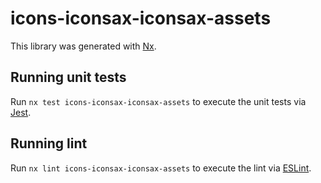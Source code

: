 # icons-iconsax-iconsax-assets

This library was generated with [Nx](https://nx.dev).

## Running unit tests

Run `nx test icons-iconsax-iconsax-assets` to execute the unit tests via [Jest](https://jestjs.io).

## Running lint

Run `nx lint icons-iconsax-iconsax-assets` to execute the lint via [ESLint](https://eslint.org/).
